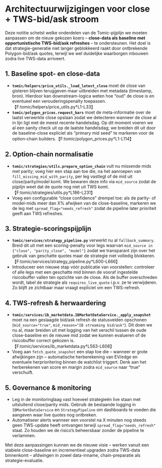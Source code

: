 # Architectuurwijzigingen voor close + TWS-bid/ask stroom

Deze notitie schetst welke onderdelen van de Tomic-pijplijn we moeten aanpassen om de nieuw gekozen koers – **close-data als baseline met opportunistische TWS-bid/ask refreshes** – te ondersteunen. Het doel is dat strategie-generatie niet langer geblokkeerd raakt door ontbrekende Polygon-bid/ask quotes, terwijl we wel duidelijke waarborgen inbouwen zodra live TWS-data arriveert.

## 1. Baseline spot- en close-data
- **`tomic/helpers/price_utils._load_latest_close`** moet de close van gisteren blijven teruggeven maar uitbreiden met metadata (timestamp, bron). Hierdoor kan downstream-logica weten hoe “oud” de close is en eventueel een verouderingspenalty toepassen.【F:tomic/helpers/price_utils.py†L1-L33】
- **`tomic/polygon_prices.request_bars`** moet de meta-informatie over de laatst verwerkte close opslaan zodat we detecteren wanneer de close al in lijn ligt met de meest recente handelsdag. Op dit moment voeren we al een sanity check uit op de laatste handelsdag; we breiden dit uit door de baseline-close expliciet als “primary mid seed” te markeren voor de option-chain builders.【F:tomic/polygon_prices.py†L1-L114】

## 2. Option-chain normalisatie
- **`tomic/strategies/utils.prepare_option_chain`** vult nu missende mids met parity; voeg hier een stap aan toe die, na het aanroepen van `fill_missing_mid_with_parity`, per leg vastlegt of de mid uit close/parity/model komt. We bewaren deze info via `mid_source` zodat de pijplijn weet dat de quote nog niet uit TWS komt.【F:tomic/strategies/utils.py†L186-L231】
- Voeg een configurable “close confidence” drempel toe: als de parity- of model-mids meer dan X% afwijken van de close-baseline, markeren we de leg met `spread_flag="needs_refresh"` zodat de pipeline later prioriteit geeft aan TWS refreshes.

## 3. Strategie-scoringspijplijn
- **`tomic/services/strategy_pipeline.py`** verwerkt nu al `fallback_summary`. Breid dit uit met een scoring-penalty voor legs waarvan `mid_source in {"close", "parity_close", "model"}` zodat we transparant zijn over het gebruik van geschatte quotes maar de strategie niet volledig blokkeren.【F:tomic/services/strategy_pipeline.py†L600-L666】
- Introduceer een nieuwe stap vóór publicatie van voorstellen: controleer of alle legs met een geschatte mid binnen de vooraf ingestelde risicobuffer vallen ten opzichte van de close. Als de buffer overschreden wordt, label de strategie als `requires_live_quote` i.p.v. ze te verwijderen. Zo blijft ze zichtbaar maar vraagt expliciet om een TWS-refresh.

## 4. TWS-refresh & herwaardering
- **`tomic/services/ib_marketdata.IBMarketDataService._apply_snapshot`** moet na een geslaagde bid/ask refresh de statusvelden opschonen (`mid_source="true"`, `mid_reason="IB streaming bid/ask"`). Dit doen we nu al, maar breiden uit met logging van het verschil tussen de oude close-baseline en de nieuwe mid zodat we kunnen evalueren of de risicobuffer correct gekozen is.【F:tomic/services/ib_marketdata.py†L563-L608】
- Voeg aan `fetch_quote_snapshot` een stap toe die – wanneer er grote afwijkingen zijn – automatische herberekening van EV/edge en eventuele herprioritering binnen de watchlist triggert. Denk aan het herberekenen van score en margin zodra `mid_source` naar “true” verschuift.

## 5. Governance & monitoring
- Leg in de monitoringlaag vast hoeveel strategieën live staan met uitsluitend close/parity mids. Gebruik de bestaande logging in `IBMarketDataService` en `StrategyPipeline` om dashboards te voeden die aangeven waar live quotes nog ontbreken.
- Automatiseer alerts wanneer een voorstel na X minuten nog steeds geen TWS-update heeft ontvangen terwijl `spread_flag="needs_refresh"` staat. Zo houden we de risico’s beheersbaar zonder de pipeline te verlammen.

Met deze aanpassingen kunnen we de nieuwe visie – werken vanuit een stabiele close-baseline en incrementieel upgraden zodra TWS-data binnenkomt – afdwingen in zowel data-inname, chain-preparatie als strategie-evaluatie.
